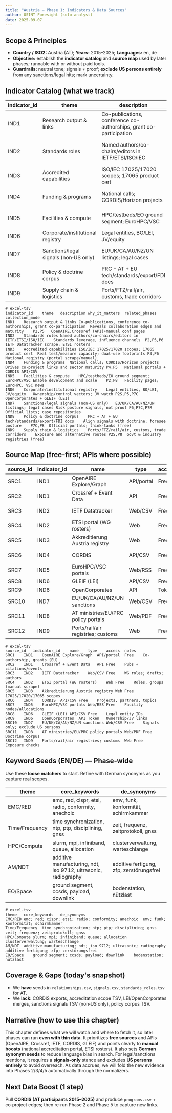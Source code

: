 ```yaml
---
title: "Austria — Phase 1: Indicators & Data Sources"
author: OSINT Foresight (solo analyst)
date: 2025-09-07
---
```


## Scope & Principles
- **Country / ISO2:** Austria (AT); **Years:** 2015–2025; **Languages:** en, de
- **Objective:** establish the **indicator catalog** and **source map** used by later phases; runnable with or without paid tools.
- **Guardrails:** neutral tone; signals ≠ proof; **exclude US persons entirely** from any sanctions/legal hits; mark uncertainty.

## Indicator Catalog (what we track)

| indicator_id | theme | description | why_it_matters | related_phases | collection_mode |
|---|---|---|---|---|---|
| IND1 | Research output & links | Co-publications, conference co-authorships, grant co-participation | Reveals collaboration edges and maturity | P2, P5 | OpenAIRE, Crossref (API) + manual conf pages |
| IND2 | Standards roles | Named authors/co-chairs/editors in IETF/ETSI/ISO/IEC | Standards leverage, influence channels | P2, P5, P6 | IETF Datatracker scrape; ETSI rosters |
| IND3 | Accredited capabilities | ISO/IEC 17025/17020 scopes; 17065 product cert | Real test/measure capacity; dual-use footprints | P3, P6 | National registry (portal scrape/manual) |
| IND4 | Funding & programs | National calls; CORDIS/Horizon projects | Drives co-project links and sector maturity | P4, P5 | National portals + CORDIS API/CSV |
| IND5 | Facilities & compute | HPC/testbeds/EO ground segment; EuroHPC/VSC | Enable development and scale | P2, P8 | Facility pages; EuroHPC, VSC news |
| IND6 | Corporate/institutional registry | Legal entities, BO/LEI, JV/equity | Ownership/control vectors; JV watch | P2S, P5, P7C | OpenCorporates + GLEIF (LEI) |
| IND7 | Sanctions/legal signals (non‑US only) | EU/UK/CA/AU/NZ/UN listings; legal cases | Risk posture signals, not proof | P6, P7C, P7R | Official lists; case repositories |
| IND8 | Policy & doctrine corpus | PRC + AT + EU tech/standards/export/FDI docs | Align signals with doctrine; foresee posture | P7C, P8 | Official portals; think‑tanks (free) |
| IND9 | Supply chain & logistics | Ports/FTZ/rail/air, customs, trade corridors | Exposure and alternative routes | P2S, P8 | Govt & industry registries (free) |

```text
# excel-tsv
indicator_id	theme	description	why_it_matters	related_phases	collection_mode
IND1	Research output & links	Co-publications, conference co-authorships, grant co-participation	Reveals collaboration edges and maturity	P2,P5	OpenAIRE,Crossref (API)+manual conf pages
IND2	Standards roles	Named authors/co-chairs/editors in IETF/ETSI/ISO/IEC	Standards leverage, influence channels	P2,P5,P6	IETF Datatracker scrape; ETSI rosters
IND3	Accredited capabilities	ISO/IEC 17025/17020 scopes; 17065 product cert	Real test/measure capacity; dual-use footprints	P3,P6	National registry (portal scrape/manual)
IND4	Funding & programs	National calls; CORDIS/Horizon projects	Drives co-project links and sector maturity	P4,P5	National portals + CORDIS API/CSV
IND5	Facilities & compute	HPC/testbeds/EO ground segment; EuroHPC/VSC	Enable development and scale	P2,P8	Facility pages; EuroHPC, VSC news
IND6	Corporate/institutional registry	Legal entities, BO/LEI, JV/equity	Ownership/control vectors; JV watch	P2S,P5,P7C	OpenCorporates + GLEIF (LEI)
IND7	Sanctions/legal signals (non‑US only)	EU/UK/CA/AU/NZ/UN listings; legal cases	Risk posture signals, not proof	P6,P7C,P7R	Official lists; case repositories
IND8	Policy & doctrine corpus	PRC + AT + EU tech/standards/export/FDI docs	Align signals with doctrine; foresee posture	P7C,P8	Official portals; think‑tanks (free)
IND9	Supply chain & logistics	Ports/FTZ/rail/air, customs, trade corridors	Exposure and alternative routes	P2S,P8	Govt & industry registries (free)
```

## Source Map (free-first; APIs where possible)

| source_id | indicator_id | name | type | access | notes |
|---|---|---|---|---|---|
| SRC1 | IND1 | OpenAIRE Explore/Graph | API/portal | Free | Co-authorship, grants (EU) |
| SRC2 | IND1 | Crossref + Event Data | API | Free | Pubs + citations/events |
| SRC3 | IND2 | IETF Datatracker | Web/CSV | Free | WG roles; drafts; authors |
| SRC4 | IND2 | ETSI portal (WG rosters) | Web | Free | Roles, groups (manual scrape) |
| SRC5 | IND3 | Akkreditierung Austria registry | Web | Free | 17025/17020/17065 scopes |
| SRC6 | IND4 | CORDIS | API/CSV | Free | Projects, partners, topics |
| SRC7 | IND5 | EuroHPC/VSC portals | Web/RSS | Free | Facility nodes/allocations |
| SRC8 | IND6 | GLEIF (LEI) | API/CSV | Free | Legal entity IDs |
| SRC9 | IND6 | OpenCorporates | API | Token | Ownership/JV links |
| SRC10 | IND7 | EU/UK/CA/AU/NZ/UN sanctions | Web/CSV | Free | Signals only; exclude US persons |
| SRC11 | IND8 | AT ministries/EU/PRC policy portals | Web/PDF | Free | Doctrine corpus |
| SRC12 | IND9 | Ports/rail/air registries; customs | Web | Free | Exposure checks |

```text
# excel-tsv
source_id	indicator_id	name	type	access	notes
SRC1	IND1	OpenAIRE Explore/Graph	API/portal	Free	Co-authorship, grants (EU)
SRC2	IND1	Crossref + Event Data	API	Free	Pubs + citations/events
SRC3	IND2	IETF Datatracker	Web/CSV	Free	WG roles; drafts; authors
SRC4	IND2	ETSI portal (WG rosters)	Web	Free	Roles, groups (manual scrape)
SRC5	IND3	Akkreditierung Austria registry	Web	Free	17025/17020/17065 scopes
SRC6	IND4	CORDIS	API/CSV	Free	Projects, partners, topics
SRC7	IND5	EuroHPC/VSC portals	Web/RSS	Free	Facility nodes/allocations
SRC8	IND6	GLEIF (LEI)	API/CSV	Free	Legal entity IDs
SRC9	IND6	OpenCorporates	API	Token	Ownership/JV links
SRC10	IND7	EU/UK/CA/AU/NZ/UN sanctions	Web/CSV	Free	Signals only; exclude US persons
SRC11	IND8	AT ministries/EU/PRC policy portals	Web/PDF	Free	Doctrine corpus
SRC12	IND9	Ports/rail/air registries; customs	Web	Free	Exposure checks
```

## Keyword Seeds (EN/DE) — Phase‑wide
Use these **loose matchers** to start. Refine with German synonyms as you capture real scopes.

| theme | core_keywords | de_synonyms |
|---|---|---|
| EMC/RED | emc, red, cispr, etsi, radio, conformity, anechoic | emv, funk, konformität, schirmkammer |
| Time/Frequency | time synchronization, ntp, ptp, disciplining, gnss | zeit, frequenz, zeitprotokoll, gnss |
| HPC/Compute | slurm, mpi, infiniband, queue, allocation | clusterverwaltung, warteschlange |
| AM/NDT | additive manufacturing, ndt, iso 9712, ultrasonic, radiography | additive fertigung, zfp, zerstörungsfrei |
| EO/Space | ground segment, ccsds, payload, downlink | bodenstation, nützlast |

```text
# excel-tsv
theme	core_keywords	de_synonyms
EMC/RED	emc; red; cispr; etsi; radio; conformity; anechoic	emv; funk; konformität; schirmkammer
Time/Frequency	time synchronization; ntp; ptp; disciplining; gnss	zeit; frequenz; zeitprotokoll; gnss
HPC/Compute	slurm; mpi; infiniband; queue; allocation	clusterverwaltung; warteschlange
AM/NDT	additive manufacturing; ndt; iso 9712; ultrasonic; radiography	additive fertigung; zfp; zerstörungsfrei
EO/Space	ground segment; ccsds; payload; downlink	bodenstation; nützlast
```

## Coverage & Gaps (today's snapshot)
- We **have** seeds in `relationships.csv`, `signals.csv`, `standards_roles.tsv` for AT.
- We **lack**: CORDIS exports, accreditation scope TSV, LEI/OpenCorporates merges, sanctions signals TSV (non‑US only), policy corpus TSV.

## Narrative (how to use this chapter)
This chapter defines what we will watch and where to fetch it, so later phases can run **even with thin data**. It prioritizes **free sources** and APIs (OpenAIRE, Crossref, IETF, CORDIS, GLEIF) and points clearly to **manual boosts** (national accreditation portal, ETSI rosters). It also sets **German synonym seeds** to reduce language bias in search. For legal/sanctions mentions, it requires a **signals‑only** stance and excludes **US persons entirely** to avoid overreach. As data accrues, we will fold the new evidence into Phases 2/3/4/5 automatically through the normalizers.

## Next Data Boost (1 step)
Pull **CORDIS (AT participants 2015–2025)** and produce `programs.csv` + co‑project edges; then re‑run Phase 2 and Phase 5 to capture new links.
